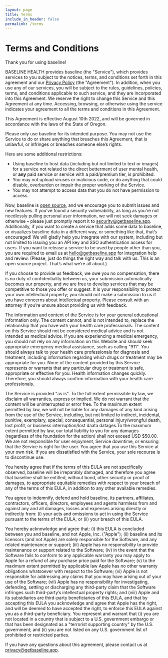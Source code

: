 ```yaml
---
layout: page
title: Terms
include_in_header: false
permalink: /terms
---
```


# Terms and Conditions
Thank you for using baseline!

BASELINE HEALTH provides baseline (the "Service"), which provides services to you subject to the notices, terms, and conditions set forth in this agreement and our [Privacy Policy](https://getbaseline.app/privacy) (the "Agreement"). In addition, when you use any of our services, you will be subject to the rules, guidelines, policies, terms, and conditions applicable to such service, and they are incorporated into this Agreement. We reserve the right to change this Service and this Agreement at any time. Accessing, browsing, or otherwise using the service indicates your agreement to all the terms and conditions in this Agreement.

This Agreement is effective August 10th 2022, and will be governed in accordance with the laws of the State of Oregon.

Please only use baseline for its intended purpose. You may not use the Service to do or share anything that breaches this Agreement, that is unlawful, or infringes or breaches someone else’s rights.

Here are some additional restrictions:
- Using baseline to host data (including but not limited to text or images) for a service not related to the direct betterment of user mental health, or **any** paid service or service with a paid/premium tier, is prohibited.
- You may not upload viruses or malicious code, or do anything that could disable, overburden or impair the proper working of the Service.
- You may not attempt to access data that you do not have permission to access.

Now, baseline is [open source](https://github.com/nkalupahana/baseline), and we encourage you to submit issues and new features. If you’ve found a security vulnerability, as long as you’re not needlessly pulling personal user information, we will not seek damages or otherwise – please just promptly report it to [security@getbaseline.app](mailto:security@getbaseline.app). Additionally, if you want to create a service that adds some data to baseline, or visualizes baseline data in a different way, or something like that, that’s encouraged! We will gladly help you integrate with our system, including but not limited to issuing you an API key and SSO authentication access for users. If you want to release a service to be used by people other than you, you are required to email us at [hello@getbaseline.app](mailto:hello@getbaseline.app) for integration help and review. (Please, just do things the right way and talk with us. This is an open source project. That’s what we’re all about.)

If you choose to provide us feedback, we owe you no compensation, there is no duty of confidentiality between us, your submission automatically becomes our property, and we are free to develop services that may be competitive to those you offer or suggest. It is your responsibility to protect your own intellectual property; you should not make a submission to us if you have concerns about intellectual property. Please consult with an attorney if you’re unsure about providing us with feedback.

The information and content of the Service is for your general educational information only. The content cannot, and is not intended to, replace the relationship that you have with your health care professionals. The content on this Service should not be considered medical advice and is not intended as medical advice. If you are experiencing a medical emergency, you should not rely on any information on this Website and should seek appropriate emergency medical assistance, such as calling "911". You should always talk to your health care professionals for diagnosis and treatment, including information regarding which drugs or treatment may be appropriate for you. None of the content provided by this Service represents or warrants that any particular drug or treatment is safe, appropriate or effective for you. Health information changes quickly. Therefore, you should always confirm information with your health care professionals.

The Service is provided "as is". To the full extent permissible by law, we disclaim all warranties, express or implied. We do not warrant that the content will be uninterrupted or error free. To the maximum extent permitted by law, we will not be liable for any damages of any kind arising from the use of the Service, including, but not limited to indirect, incidental, punitive, exemplary, special, consequential, personal injury/wrongful death, lost profit, or business interruption/lost daata datages.To the maximum extent permitted by law, our total liability to you for any damages (regardless of the foundation for the action) shall not exceed USD $50.00. We are not responsible for user enjoyment, Service downtime, or ensuring that the Service is right for the user. You agree that you use this Service at your own risk. If you are dissatisfied with the Service, your sole recourse is to discontinue use.

You hereby agree that if the terms of this EULA are not specifically observed, baseline will be irreparably damaged, and therefore you agree that baseline shall be entitled, without bond, other security or proof of damages, to appropriate equitable remedies with respect to your breach of any of the terms of this EULA, in addition to any other available remedies.

You agree to indemnify, defend and hold baseline, its partners, affiliates, contractors, officers, directors, employees and agents harmless from and against any and all damages, losses and expenses arising directly or indirectly from: (i) your acts and omissions to act in using the Service pursuant to the terms of the EULA; or (ii) your breach of this EULA.

You hereby acknowledge and agree that: (i) this EULA is concluded between you and baseline, and not Apple, Inc. ("Apple"); (ii) baseline and its licensors (and not Apple) are solely responsible for the Software, and any related maintenance or support; (iii) Apple has no responsibility to provide maintenance or support related to the Software; (iv) in the event that the Software fails to conform to any applicable warranty you may apply to Apple for a refund of any purchase price paid for the Software; (v) to the maximum extent permitted by applicable law Apple has no other warranty obligations whatsoever with respect to the Software; (vi) Apple is not responsible for addressing any claims that you may have arising out of your use of the Software; (vii) Apple has no responsibility for investigating, defending, settling or discharging any third-party claim that the Software infringes such third-party’s intellectual property rights; and (viii) Apple and its subsidiaries are third-party beneficiaries of this EULA, and that by accepting this EULA you acknowledge and agree that Apple has the right, and will be deemed to have accepted the right, to enforce this EULA against you as a third-party beneficiary. You represent and warrant that (i) you are not located in a country that is subject to a U.S. government embargo or that has been designated as a "terrorist supporting country" by the U.S. government; and (ii) you are not listed on any U.S. government list of prohibited or restricted parties.

If you have any questions about this agreement, please contact us at [privacy@getbaseline.app](mailto:privacy@getbaseline.app).
